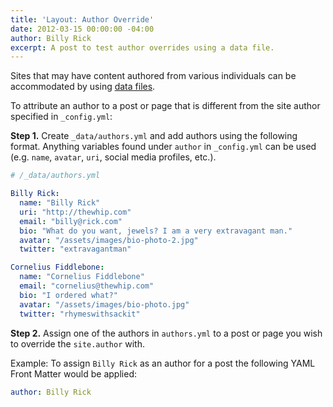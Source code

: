 ```yaml
---
title: 'Layout: Author Override'
date: 2012-03-15 00:00:00 -04:00
author: Billy Rick
excerpt: A post to test author overrides using a data file.
---
```


Sites that may have content authored from various individuals can be accommodated by using [data files](https://jekyllrb.com/docs/datafiles/).

To attribute an author to a post or page that is different from the site author specified in `_config.yml`:

**Step 1.** Create `_data/authors.yml` and add authors using the following format. Anything variables found under `author` in `_config.yml` can be used (e.g. `name`, `avatar`, `uri`, social media profiles, etc.).

```yaml
# /_data/authors.yml

Billy Rick:
  name: "Billy Rick"
  uri: "http://thewhip.com"
  email: "billy@rick.com"
  bio: "What do you want, jewels? I am a very extravagant man."
  avatar: "/assets/images/bio-photo-2.jpg"
  twitter: "extravagantman"

Cornelius Fiddlebone:
  name: "Cornelius Fiddlebone"
  email: "cornelius@thewhip.com"
  bio: "I ordered what?"
  avatar: "/assets/images/bio-photo.jpg"
  twitter: "rhymeswithsackit"
```

**Step 2.** Assign one of the authors in `authors.yml` to a post or page you wish to override the `site.author` with. 

Example: To assign `Billy Rick` as an author for a post the following YAML Front Matter would be applied:

```yaml
author: Billy Rick
```